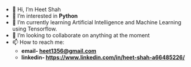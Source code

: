 - 👋 Hi, I’m Heet Shah
- 👀 I’m interested in **Python**
- 🌱 I’m currently learning Artificial Intelligence and Machine Learning using Tensorflow.
- 💞️ I’m looking to collaborate on anything at the moment
- 📫 How to reach me: 
  -  **email- heet1356@gmail.com**
  -  **linkedin- https://www.linkedin.com/in/heet-shah-a66485226/**

<!---
hxxtsxxh/hxxtsxxh is a ✨ special ✨ repository because its `README.md` (this file) appears on your GitHub profile.
You can click the Preview link to take a look at your changes.
--->
